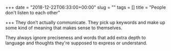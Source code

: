 +++
date = "2018-12-22T06:33:00+00:00"
slug = ""
tags = []
title = "People don't listen to each other"

+++
They don’t actually communicate. They pick up keywords and make up some kind of meaning that makes sense to themselves.

They always ignore preciseness and words that add extra depth to language and thoughts they're supposed to express or understand.